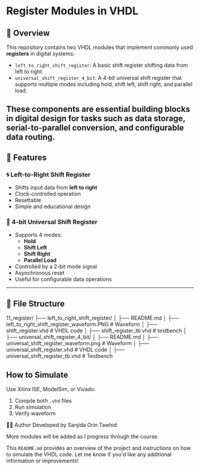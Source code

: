 # Register Modules in VHDL

## 📘 Overview

This repository contains two VHDL modules that implement commonly used **registers** in digital systems:

- `left_to_right_shift_register`: A basic shift register shifting data from left to right.
- `universal_shift_register_4_bit`: A 4-bit universal shift register that supports multiple modes including hold, shift left, shift right, and parallel load.

These components are essential building blocks in digital design for tasks such as data storage, serial-to-parallel conversion, and configurable data routing.
---
## 🔧 Features

### 🌀 Left-to-Right Shift Register
- Shifts input data from **left to right**
- Clock-controlled operation
- Resettable
- Simple and educational design

### 🔁 4-bit Universal Shift Register
- Supports 4 modes:
  - **Hold**
  - **Shift Left**
  - **Shift Right**
  - **Parallel Load**
- Controlled by a 2-bit mode signal
- Asynchronous reset
- Useful for configurable data operations

---
## 📁 File Structure

11_register/
├── left_to_right_shift_register/
│ ├── README.md
│ ├── left_to_right_shift_register_waveform.PNG   # Waveform
│ ├── shift_register.vhd #  VHDL code
│ ├── shift_register_tb.vhd # testbench
│
├── universal_shift_register_4_bit/
│ ├── README.md
│ ├── universal_shift_register_waveform.png #  Waveform
│ ├── universal_shift_register.vhd # VHDL code
│ ├── universal_shift_register_tb.vhd # Testbench


## How to Simulate
Use Xilinx ISE, ModelSim, or Vivado:
1. Compile both `.vhd` files
2. Run simulation
3. Verify waveform


🙋‍♀️ Author Developed by Sanjida Orin Tawhid

More modules will be added as I progress through the course.

This `README.md` provides an overview of the project and instructions on how to simulate the VHDL code. 
Let me know if you'd like any additional information or improvements!
